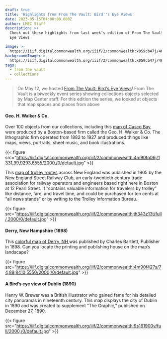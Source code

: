 ```yaml
---
draft: true
title: 'Highlights from From The Vault: Bird''s Eye Views'
date: 2023-05-15T04:00:00.000Z
author: LMEC Staff
description: >+
  Check out these highlights from last week’s edition of From The Vault: Bird's
  Eye Views

image: >-
  https://iiif.digitalcommonwealth.org/iiif/2/commonwealth:x059cb47j/463,573,4169,2599/2000,/0/default.jpg
backgroundImage: >-
  https://iiif.digitalcommonwealth.org/iiif/2/commonwealth:x059cb47j/463,573,4169,2599/2000,/0/default.jpg
tags:
  - from the vault
  - collections
---
```


> On May 12, we hosted [From The Vault: Bird's Eye Views](https://www.leventhalmap.org/event/from-the-vault-collections-showing-bird-s-eye-views/)! From The Vault is a biweekly event series showing collections objects selected by Map Center staff. For this edition the series, we looked at objects that map spaces and places from above

#### Geo. H. Walker & Co.

Over 100 objects from our collections, including this [map of Casco Bay](https://collections.leventhalmap.org/search/commonwealth:r494vs43c), were produced by a Boston-based firm called the Geo. H. Walker & Co. The lithographic firm operated from 1882 to 1927 and produced things like maps, views, portraits, sheet music, and book illustrations.

{{< figure src="https://iiif.digitalcommonwealth.org/iiif/2/commonwealth:4m90fq06j/1331,99,9293,6555/2000,/0/default.jpg" >}}

This [map of trolley routes](https://collections.leventhalmap.org/search/commonwealth:jh343z12j) across New England was published in 1905 by the New England Street Railway Club, an early-twentieth century trade association for railway operators and engineers based right here in Boston at 12 Pearl Street. It “contains valuable information for travelers by trolley” like distance, fare, and travel time, and could be purchased for ten cents at “all news stands” or by writing to the Trolley Information Bureau.

{{< figure src="https://iiif.digitalcommonwealth.org/iiif/2/commonwealth:jh343z13t/full/,2000/0/default.jpg" >}}

#### Derry, New Hampshire (1898)

This [colorful map of Derry, NH ](https://collections.leventhalmap.org/search/commonwealth:4m90f426h)was published by Charles Bartlett, Publisher in 1898. Can you locate the printing and publishing house on the map’s landscape?

{{< figure src="https://iiif.digitalcommonwealth.org/iiif/2/commonwealth:4m90f427s/74,89,8410,5550/2000,/0/default.jpg" >}}

#### A Bird’s eye view of Dublin (1890)

Henry W. Brewer was a British illustrator who gained fame for his detailed city panoramas in nineteenth century. This map displays the city of Dublin in 1890 and was created to supplement “The Graphic,” published on December 27, 1890.

{{< figure src="https://iiif.digitalcommonwealth.org/iiif/2/commonwealth:9s161900v/full/2000,/0/default.jpg" >}}
